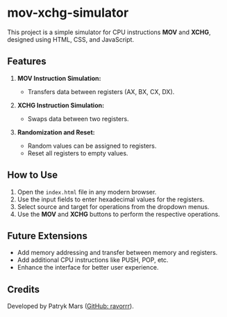 # mov-xchg-simulator

This project is a simple simulator for CPU instructions **MOV** and **XCHG**, designed using HTML, CSS, and JavaScript.

## Features

1. **MOV Instruction Simulation:**
   - Transfers data between registers (AX, BX, CX, DX).

2. **XCHG Instruction Simulation:**
   - Swaps data between two registers.

3. **Randomization and Reset:**
   - Random values can be assigned to registers.
   - Reset all registers to empty values.

## How to Use

1. Open the `index.html` file in any modern browser.
2. Use the input fields to enter hexadecimal values for the registers.
3. Select source and target for operations from the dropdown menus.
4. Use the **MOV** and **XCHG** buttons to perform the respective operations.

## Future Extensions

- Add memory addressing and transfer between memory and registers.
- Add additional CPU instructions like PUSH, POP, etc.
- Enhance the interface for better user experience.

## Credits

Developed by Patryk Mars ([GitHub: ravorrr](https://github.com/ravorrr)).
